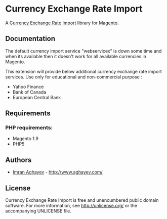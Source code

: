 Currency Exchange Rate Import
===========

A [Currency Exchange Rate Import][Currency Exchange Rate Import] library for [Magento](https://magento.com/).

Documentation
-------------
The default currency import service "webservicex" is down some time and when its available then it doesn't work for all available currencies in Magento. 

This extension will provide below additional currency exchange rate import services. Use only for educational and non-commercial purpose : 
* Yahoo Finance
* Bank of Canada
* European Central Bank

Requirements
------------

### PHP requirements:
* Magento 1.9
* PHP5

Authors
-------

* [Imran Aghayev](http://github.com/aghayev) -
  <http://www.aghayev.com/>


License
-------

Currency Exchange Rate Import is free and unencumbered public domain software. For more
information, see <http://unlicense.org/> or the accompanying UNLICENSE file.


[Currency Exchange Rate Import]:		https://github.com/aghayev/currencyimport-magento/
